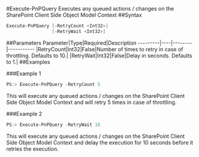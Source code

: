 #Execute-PnPQuery
Executes any queued actions / changes on the SharePoint Client Side Object Model Context
##Syntax
```powershell
Execute-PnPQuery [-RetryCount <Int32>]
                 [-RetryWait <Int32>]
```


##Parameters
Parameter|Type|Required|Description
---------|----|--------|-----------
|RetryCount|Int32|False|Number of times to retry in case of throttling. Defaults to 10.|
|RetryWait|Int32|False|Delay in seconds. Defaults to 1.|
##Examples

###Example 1
```powershell
PS:> Execute-PnPQuery -RetryCount 5
```
This will execute any queued actions / changes on the SharePoint Client Side Object Model Context and will retry 5 times in case of throttling.

###Example 2
```powershell
PS:> Execute-PnPQuery -RetryWait 10
```
This will execute any queued actions / changes on the SharePoint Client Side Object Model Context and delay the execution for 10 seconds before it retries the execution.

